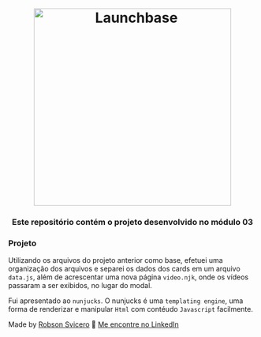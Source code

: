<h1 align="center">
    <img alt="Launchbase" src="https://storage.googleapis.com/golden-wind/bootcamp-launchbase/logo.png" width="400px" />
</h1>

<h3 align="center">
  Este repositório contém o projeto desenvolvido no módulo 03
</h3>


### Projeto

Utilizando os arquivos do projeto anterior como base, efetuei uma organização dos arquivos e separei os dados dos cards em um arquivo `data.js`, além de acrescentar uma nova página `video.njk`, onde os vídeos passaram a ser exibidos, no lugar do modal.

Fui apresentado ao `nunjucks`. O nunjucks é uma `templating engine`, uma forma de renderizar e manipular `Html` com contéudo `Javascript` facilmente.


Made by [Robson Svicero](https://www.svicero.com.br) :wave: [Me encontre no LinkedIn](https://www.linkedin.com/in/robertorobsonsvicero/)
